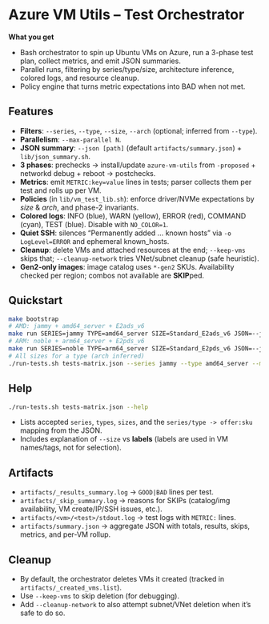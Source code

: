 # Azure VM Utils – Test Orchestrator

**What you get**
- Bash orchestrator to spin up Ubuntu VMs on Azure, run a 3-phase test plan, collect metrics, and emit JSON summaries.
- Parallel runs, filtering by series/type/size, architecture inference, colored logs, and resource cleanup.
- Policy engine that turns metric expectations into BAD when not met.

## Features
- **Filters**: `--series`, `--type`, `--size`, `--arch` (optional; inferred from `--type`).
- **Parallelism**: `--max-parallel N`.
- **JSON summary**: `--json [path]` (default `artifacts/summary.json`) + `lib/json_summary.sh`.
- **3 phases**: prechecks → install/update `azure-vm-utils` from `-proposed` + networkd debug + reboot → postchecks.
- **Metrics**: emit `METRIC:key=value` lines in tests; parser collects them per test and rolls up per VM.
- **Policies** (in `lib/vm_test_lib.sh`): enforce driver/NVMe expectations by *size* & *arch*, and phase-2 invariants.
- **Colored logs**: INFO (blue), WARN (yellow), ERROR (red), COMMAND (cyan), TEST (blue). Disable with `NO_COLOR=1`.
- **Quiet SSH**: silences “Permanently added … known hosts” via `-o LogLevel=ERROR` and ephemeral known_hosts.
- **Cleanup**: delete VMs and attached resources at the end; `--keep-vms` skips that; `--cleanup-network` tries VNet/subnet cleanup (safe heuristic).
- **Gen2-only images**: image catalog uses `*-gen2` SKUs. Availability checked per region; combos not available are **SKIP**ped.

## Quickstart
```bash
make bootstrap
# AMD: jammy + amd64_server + E2ads_v6
make run SERIES=jammy TYPE=amd64_server SIZE=Standard_E2ads_v6 JSON=--json JOBS=1
# ARM: noble + arm64_server + E2pds_v6
make run SERIES=noble TYPE=arm64_server SIZE=Standard_E2pds_v6 JSON=--json JOBS=1
# All sizes for a type (arch inferred)
./run-tests.sh tests-matrix.json --series jammy --type amd64_server --max-parallel 1 --json
```

## Help
```bash
./run-tests.sh tests-matrix.json --help
```
- Lists accepted `series`, `types`, `sizes`, and the `series/type -> offer:sku` mapping from the JSON.
- Includes explanation of `--size` vs **labels** (labels are used in VM names/tags, not for selection).

## Artifacts
- `artifacts/_results_summary.log` → `GOOD|BAD` lines per test.
- `artifacts/_skip_summary.log` → reasons for SKIPs (catalog/img availability, VM create/IP/SSH issues, etc.).
- `artifacts/<vm>/<test>/stdout.log` → test logs with `METRIC:` lines.
- `artifacts/summary.json` → aggregate JSON with totals, results, skips, metrics, and per-VM rollup.

## Cleanup
- By default, the orchestrator deletes VMs it created (tracked in `artifacts/_created_vms.list`).
- Use `--keep-vms` to skip deletion (for debugging).
- Add `--cleanup-network` to also attempt subnet/VNet deletion when it’s safe to do so.
```
